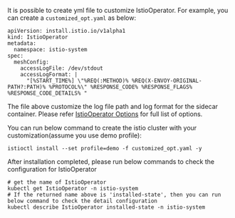 It is possible to create yml file to customize IstioOperator. For example, you can create a `customized_opt.yaml` as
below:
```
apiVersion: install.istio.io/v1alpha1
kind: IstioOperator
metadata:
  namespace: istio-system
spec:
  meshConfig:
    accessLogFile: /dev/stdout
    accessLogFormat: |
      "[%START_TIME%] \"%REQ(:METHOD)% %REQ(X-ENVOY-ORIGINAL-PATH?:PATH)% %PROTOCOL%\" %RESPONSE_CODE% %RESPONSE_FLAGS% %RESPONSE_CODE_DETAILS% "

```
The file above customize the log file path and log format for the sidecar container. Please refer 
[IstioOperator Options](https://istio.io/latest/docs/reference/config/istio.operator.v1alpha1/) for full list of 
options.

You can run below command to create the istio cluster with your customization(assume you use demo profile):
```
istioctl install --set profile=demo -f customized_opt.yaml -y
```

After installation completed, please run below commands to check the configuration for IstioOperator
```
# get the name of IstioOperator
kubectl get IstioOperator -n istio-system
# If the returned name above is 'installed-state', then you can run below command to check the detail configuration
kubectl describe IstioOperator installed-state -n istio-system
```